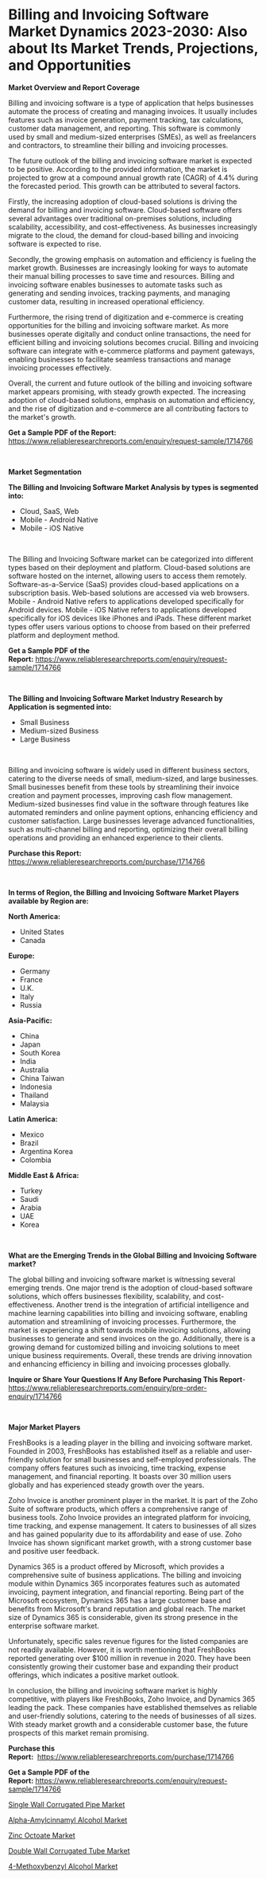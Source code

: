 <p><h1>Billing and Invoicing Software Market Dynamics 2023-2030: Also about Its Market Trends, Projections, and Opportunities</h1></p><p><strong>Market Overview and Report Coverage</strong></p>
<p><p>Billing and invoicing software is a type of application that helps businesses automate the process of creating and managing invoices. It usually includes features such as invoice generation, payment tracking, tax calculations, customer data management, and reporting. This software is commonly used by small and medium-sized enterprises (SMEs), as well as freelancers and contractors, to streamline their billing and invoicing processes.</p><p>The future outlook of the billing and invoicing software market is expected to be positive. According to the provided information, the market is projected to grow at a compound annual growth rate (CAGR) of 4.4% during the forecasted period. This growth can be attributed to several factors.</p><p>Firstly, the increasing adoption of cloud-based solutions is driving the demand for billing and invoicing software. Cloud-based software offers several advantages over traditional on-premises solutions, including scalability, accessibility, and cost-effectiveness. As businesses increasingly migrate to the cloud, the demand for cloud-based billing and invoicing software is expected to rise.</p><p>Secondly, the growing emphasis on automation and efficiency is fueling the market growth. Businesses are increasingly looking for ways to automate their manual billing processes to save time and resources. Billing and invoicing software enables businesses to automate tasks such as generating and sending invoices, tracking payments, and managing customer data, resulting in increased operational efficiency.</p><p>Furthermore, the rising trend of digitization and e-commerce is creating opportunities for the billing and invoicing software market. As more businesses operate digitally and conduct online transactions, the need for efficient billing and invoicing solutions becomes crucial. Billing and invoicing software can integrate with e-commerce platforms and payment gateways, enabling businesses to facilitate seamless transactions and manage invoicing processes effectively.</p><p>Overall, the current and future outlook of the billing and invoicing software market appears promising, with steady growth expected. The increasing adoption of cloud-based solutions, emphasis on automation and efficiency, and the rise of digitization and e-commerce are all contributing factors to the market's growth.</p></p>
<p><strong>Get a Sample PDF of the Report:</strong> <a href="https://www.reliableresearchreports.com/enquiry/request-sample/1714766">https://www.reliableresearchreports.com/enquiry/request-sample/1714766</a></p>
<p>&nbsp;</p>
<p><strong>Market Segmentation</strong></p>
<p><strong>The Billing and Invoicing Software Market Analysis by types is segmented into:</strong></p>
<p><ul><li>Cloud, SaaS, Web</li><li>Mobile - Android Native</li><li>Mobile - iOS Native</li></ul></p>
<p>&nbsp;</p>
<p><p>The Billing and Invoicing Software market can be categorized into different types based on their deployment and platform. Cloud-based solutions are software hosted on the internet, allowing users to access them remotely. Software-as-a-Service (SaaS) provides cloud-based applications on a subscription basis. Web-based solutions are accessed via web browsers. Mobile - Android Native refers to applications developed specifically for Android devices. Mobile - iOS Native refers to applications developed specifically for iOS devices like iPhones and iPads. These different market types offer users various options to choose from based on their preferred platform and deployment method.</p></p>
<p><strong>Get a Sample PDF of the Report:</strong>&nbsp;<a href="https://www.reliableresearchreports.com/enquiry/request-sample/1714766">https://www.reliableresearchreports.com/enquiry/request-sample/1714766</a></p>
<p>&nbsp;</p>
<p><strong>The Billing and Invoicing Software Market Industry Research by Application is segmented into:</strong></p>
<p><ul><li>Small Business</li><li>Medium-sized Business</li><li>Large Business</li></ul></p>
<p>&nbsp;</p>
<p><p>Billing and invoicing software is widely used in different business sectors, catering to the diverse needs of small, medium-sized, and large businesses. Small businesses benefit from these tools by streamlining their invoice creation and payment processes, improving cash flow management. Medium-sized businesses find value in the software through features like automated reminders and online payment options, enhancing efficiency and customer satisfaction. Large businesses leverage advanced functionalities, such as multi-channel billing and reporting, optimizing their overall billing operations and providing an enhanced experience to their clients.</p></p>
<p><strong>Purchase this Report:</strong>&nbsp; <a href="https://www.reliableresearchreports.com/purchase/1714766">https://www.reliableresearchreports.com/purchase/1714766</a></p>
<p>&nbsp;</p>
<p><strong>In terms of Region, the Billing and Invoicing Software Market Players available by Region are:</strong></p>
<p>
    <p> <strong> North America: </strong>
        <ul>
            <li>United States</li>
            <li>Canada</li>
        </ul>
        </p> 
    <p> <strong> Europe: </strong>
        <ul>
            <li>Germany</li>
            <li>France</li>
            <li>U.K.</li>
            <li>Italy</li>
            <li>Russia</li>
        </ul>
        </p> 
    <p> <strong> Asia-Pacific: </strong>
        <ul>
            <li>China</li>
            <li>Japan</li>
            <li>South Korea</li>
            <li>India</li>
            <li>Australia</li>
            <li>China Taiwan</li>
            <li>Indonesia</li>
            <li>Thailand</li>
            <li>Malaysia</li>
        </ul>
        </p> 
    <p> <strong> Latin America: </strong>
        <ul>
            <li>Mexico</li>
            <li>Brazil</li>
            <li>Argentina Korea</li>
            <li>Colombia</li>
        </ul>
        </p> 
    <p> <strong> Middle East & Africa: </strong>
        <ul>
            <li>Turkey</li>
            <li>Saudi</li>
            <li>Arabia</li>
            <li>UAE</li>
            <li>Korea</li>
        </ul>
    </p>
    </p>
<p>&nbsp;</p>
<p><strong>What are the Emerging Trends in the Global Billing and Invoicing Software market?</strong></p>
<p><p>The global billing and invoicing software market is witnessing several emerging trends. One major trend is the adoption of cloud-based software solutions, which offers businesses flexibility, scalability, and cost-effectiveness. Another trend is the integration of artificial intelligence and machine learning capabilities into billing and invoicing software, enabling automation and streamlining of invoicing processes. Furthermore, the market is experiencing a shift towards mobile invoicing solutions, allowing businesses to generate and send invoices on the go. Additionally, there is a growing demand for customized billing and invoicing solutions to meet unique business requirements. Overall, these trends are driving innovation and enhancing efficiency in billing and invoicing processes globally.</p></p>
<p><strong>Inquire or Share Your Questions If Any Before Purchasing This Report</strong>- <a href="https://www.reliableresearchreports.com/enquiry/pre-order-enquiry/1714766">https://www.reliableresearchreports.com/enquiry/pre-order-enquiry/1714766</a></p>
<p>&nbsp;</p>
<p><strong>Major Market Players</strong></p>
<p><p>FreshBooks is a leading player in the billing and invoicing software market. Founded in 2003, FreshBooks has established itself as a reliable and user-friendly solution for small businesses and self-employed professionals. The company offers features such as invoicing, time tracking, expense management, and financial reporting. It boasts over 30 million users globally and has experienced steady growth over the years.</p><p>Zoho Invoice is another prominent player in the market. It is part of the Zoho Suite of software products, which offers a comprehensive range of business tools. Zoho Invoice provides an integrated platform for invoicing, time tracking, and expense management. It caters to businesses of all sizes and has gained popularity due to its affordability and ease of use. Zoho Invoice has shown significant market growth, with a strong customer base and positive user feedback.</p><p>Dynamics 365 is a product offered by Microsoft, which provides a comprehensive suite of business applications. The billing and invoicing module within Dynamics 365 incorporates features such as automated invoicing, payment integration, and financial reporting. Being part of the Microsoft ecosystem, Dynamics 365 has a large customer base and benefits from Microsoft's brand reputation and global reach. The market size of Dynamics 365 is considerable, given its strong presence in the enterprise software market.</p><p>Unfortunately, specific sales revenue figures for the listed companies are not readily available. However, it is worth mentioning that FreshBooks reported generating over $100 million in revenue in 2020. They have been consistently growing their customer base and expanding their product offerings, which indicates a positive market outlook.</p><p>In conclusion, the billing and invoicing software market is highly competitive, with players like FreshBooks, Zoho Invoice, and Dynamics 365 leading the pack. These companies have established themselves as reliable and user-friendly solutions, catering to the needs of businesses of all sizes. With steady market growth and a considerable customer base, the future prospects of this market remain promising.</p></p>
<p><strong>Purchase this Report:</strong>&nbsp;&nbsp;<a href="https://www.reliableresearchreports.com/purchase/1714766">https://www.reliableresearchreports.com/purchase/1714766</a></p>
<p></p>
<p><strong>Get a Sample PDF of the Report:</strong>&nbsp;<a href="https://www.reliableresearchreports.com/enquiry/request-sample/1714766">https://www.reliableresearchreports.com/enquiry/request-sample/1714766</a></p>
<p><p><a href="https://github.com/Chiragrp26/Market-Research-Report-List-1/blob/main/single-wall-corrugated-pipe-market.md">Single Wall Corrugated Pipe Market</a></p><p><a href="https://medium.com/@besaosmani1903/alpha-amylcinnamyl-alcohol-market-competitive-analysis-market-trends-and-forecast-to-2030-73a840ae766f">Alpha-Amylcinnamyl Alcohol Market</a></p><p><a href="https://www.linkedin.com/pulse/zinc-octoate-market-share-amp-new-trends-analysis-report-f93mf/">Zinc Octoate Market</a></p><p><a href="https://github.com/santosh758595/Market-Research-Report-List-1/blob/main/double-wall-corrugated-tube-market.md">Double Wall Corrugated Tube Market</a></p><p><a href="https://medium.com/@alesiabrahimi58/4-methoxybenzyl-alcohol-market-trends-forecast-and-competitive-analysis-to-2030-8163cfbbebc1">4-Methoxybenzyl Alcohol Market</a></p></p>